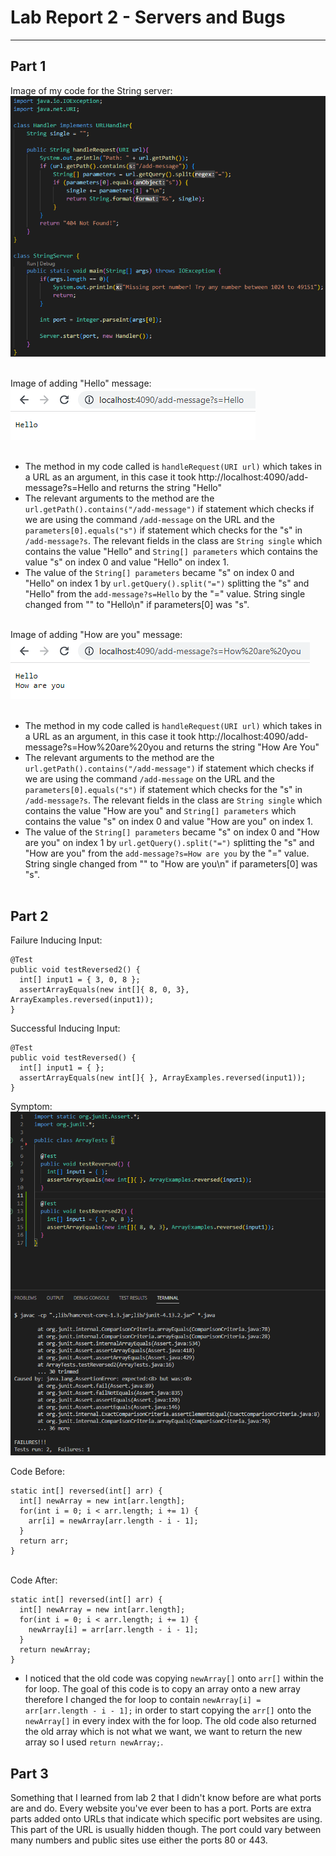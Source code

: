 # Lab Report 2 - Servers and Bugs
---
## Part 1

Image of my code for the String server:
![StringServerCode](StringServerCode.png) <br/><br/>

Image of adding "Hello" message: <br>
![HelloMsg](HelloMsg.png) <br/><br/>

- The method in my code called is `handleRequest(URI url)` which takes in a URL as an argument, in this case it took http://localhost:4090/add-message?s=Hello and returns the string "Hello"
- The relevant arguments to the method are the `url.getPath().contains("/add-message")` if statement which checks if we are using the command `/add-message` on the URL and the `parameters[0].equals("s")` if statement which checks for the "s" in `/add-message?s`. The relevant fields in the class are `String single` which contains the value "Hello" and `String[] parameters` which contains the value "s" on index 0 and value "Hello" on index 1.
- The value of the `String[] parameters` became "s" on index 0  and "Hello" on index 1 by `url.getQuery().split("=")` splitting the "s" and "Hello" from the `add-message?s=Hello` by the "=" value. String single changed from "" to "Hello\n" if parameters[0] was "s". <br/><br/>

Image of adding "How are you" message: <br>
![HowAreYouMsg](HowAreYouMsg.png) <br/><br/>

- The method in my code called is `handleRequest(URI url)` which takes in a URL as an argument, in this case it took http://localhost:4090/add-message?s=How%20are%20you and returns the string "How Are You"
- The relevant arguments to the method are the `url.getPath().contains("/add-message")` if statement which checks if we are using the command `/add-message` on the URL and the `parameters[0].equals("s")` if statement which checks for the "s" in `/add-message?s`. The relevant fields in the class are `String single` which contains the value "How are you" and `String[] parameters` which contains the value "s" on index 0 and value "How are you" on index 1.
- The value of the `String[] parameters` became "s" on index 0  and "How are you" on index 1 by `url.getQuery().split("=")` splitting the "s" and "How are you" from the `add-message?s=How are you` by the "=" value. String single changed from "" to "How are you\n" if parameters[0] was "s". <br/><br/>

## Part 2

Failure Inducing Input: <br>
```
@Test 
public void testReversed2() { 
  int[] input1 = { 3, 0, 8 }; 
  assertArrayEquals(new int[]{ 8, 0, 3}, ArrayExamples.reversed(input1)); 
}   
 ```

Successful Inducing Input:
```
@Test
public void testReversed() {
  int[] input1 = { };
  assertArrayEquals(new int[]{ }, ArrayExamples.reversed(input1));
} 
 ```
Symptom: <br/>
![Symptom](Symptom.png) <br/>

Code Before:
```
static int[] reversed(int[] arr) {
  int[] newArray = new int[arr.length];
  for(int i = 0; i < arr.length; i += 1) {
    arr[i] = newArray[arr.length - i - 1];
  }
  return arr;
}
```
<br/>
Code After:

```
static int[] reversed(int[] arr) {
  int[] newArray = new int[arr.length];
  for(int i = 0; i < arr.length; i += 1) {
    newArray[i] = arr[arr.length - i - 1];
  }
  return newArray;
}
```
- I noticed that the old code was copying `newArray[]` onto `arr[]` within the for loop. The goal of this code is to copy an array onto a new array therefore I changed the for loop to contain `newArray[i] = arr[arr.length - i - 1];` in order to start copying the `arr[]` onto the `newArray[]` in every index with the for loop. The old code also returned the old array which is not what we want, we want to return the new array so I used `return newArray;`.


## Part 3

Something that I learned from lab 2 that I didn't know before are what ports are and do. Every website you've ever been to has a port. Ports are extra parts added onto URLs that indicate which specific port websites are using. This part of the URL is usually hidden though. The port could vary between many numbers and public sites use either the ports 80 or 443.
